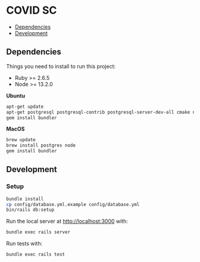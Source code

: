# COVID SC

- [Dependencies](#dependencies)
- [Development](#development)

## Dependencies

Things you need to install to run this project:

- Ruby >= 2.6.5
- Node >= 13.2.0

**Ubuntu**

```sh
apt-get update
apt-get postgresql postgresql-contrib postgresql-server-dev-all cmake node
gem install bundler
```

**MacOS**

```sh
brew update
brew install postgres node
gem install bundler
```

## Development

### Setup

```sh
bundle install
cp config/database.yml.example config/database.yml
bin/rails db:setup
```

Run the local server at [http://localhost:3000](http://localhost:3000) with:

```sh
bundle exec rails server
```

Run tests with:

```sh
bundle exec rails test
```
